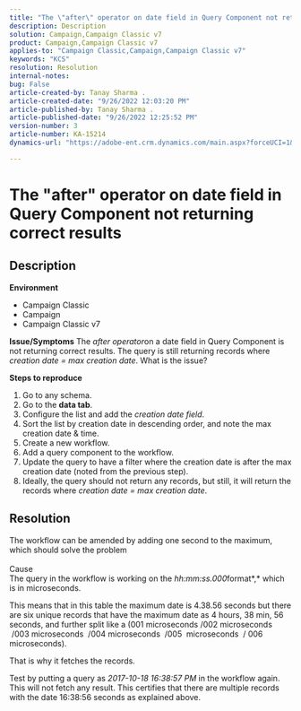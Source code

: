 ```yaml
---
title: "The \"after\" operator on date field in Query Component not returning correct results"
description: Description
solution: Campaign,Campaign Classic v7
product: Campaign,Campaign Classic v7
applies-to: "Campaign Classic,Campaign,Campaign Classic v7"
keywords: "KCS"
resolution: Resolution
internal-notes: 
bug: False
article-created-by: Tanay Sharma .
article-created-date: "9/26/2022 12:03:20 PM"
article-published-by: Tanay Sharma .
article-published-date: "9/26/2022 12:25:52 PM"
version-number: 3
article-number: KA-15214
dynamics-url: "https://adobe-ent.crm.dynamics.com/main.aspx?forceUCI=1&pagetype=entityrecord&etn=knowledgearticle&id=3cbc6231-933d-ed11-9db1-002248086735"

---
```

# The "after" operator on date field in Query Component not returning correct results

## Description

<b>Environment</b>
- Campaign Classic
- Campaign
- Campaign Classic v7



<b>Issue/Symptoms</b>
The *after operator*on a date field in Query Component is not returning correct results. The query is still returning records where *creation date = max creation date*. What is the issue?



<b>Steps to reproduce</b>



1. Go to any schema.
2. Go to the <b>data tab</b>.
3. Configure the list and add the *creation date field*.
4. Sort the list by creation date in descending order, and note the max creation date & time.
5. Create a new workflow.
6. Add a query component to the workflow.
7. Update the query to have a filter where the creation date is after the max creation date (noted from the previous step).
8. Ideally, the query should not return any records, but still, it will return the records where *creation date = max creation date*.





## Resolution




The workflow can be amended by adding one second to the maximum, which should solve the problem
<br><br>Cause<br>
The query in the workflow is working on the *hh:mm:ss.000*format*,* which is in microseconds.

 This means that in this table the maximum date is 4.38.56 seconds but there are six unique records that have the maximum date as 4 hours, 38 min, 56 seconds, and further split like a (001 microseconds /002 microseconds  /003 microseconds  /004 microseconds  /005  microseconds  / 006 microseconds).

 That is why it fetches the records.

 Test by putting a query as *2017-10-18 16:38:57 PM* in the workflow again. This will not fetch any result. This certifies that there are multiple records with the date 16:38:56 seconds as explained above.
